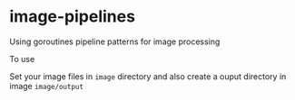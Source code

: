 # image-pipelines
Using goroutines pipeline patterns for image processing

To use 

Set your image files in `image` directory and also create a ouput directory in image `image/output`